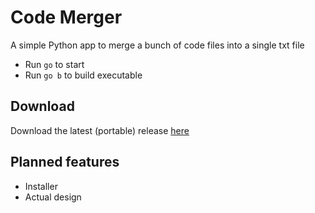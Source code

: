 # Code Merger

A simple Python app to merge a bunch of code files into a single txt file

- Run `go` to start
- Run `go b` to build executable

## Download

Download the latest (portable) release [here](https://github.com/DrSiemer/codemerger/releases)

## Planned features

- Installer
- Actual design